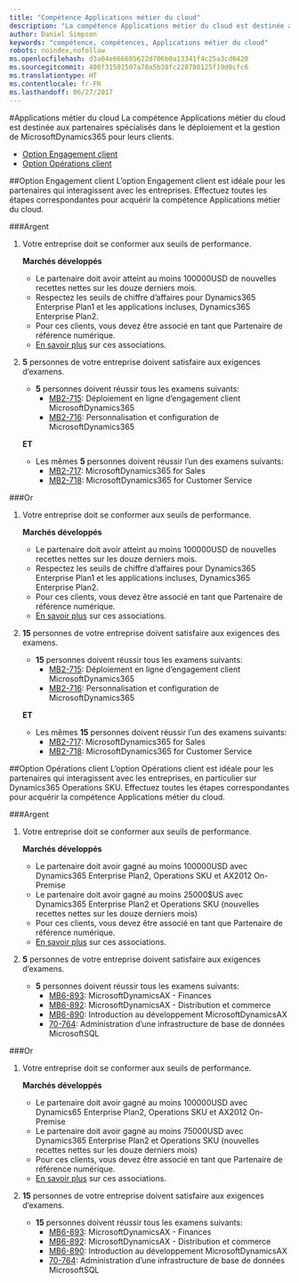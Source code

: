 ```yaml
---
title: "Compétence Applications métier du cloud"
description: "La compétence Applications métier du cloud est destinée aux partenaires spécialisés dans le déploiement et la gestion de MicrosoftDynamics365 pour leurs clients."
author: Daniel Simpson
keywords: "compétence, compétences, Applications métier du cloud"
robots: noindex,nofollow
ms.openlocfilehash: d3a04e666685622d706b0a13341f4c25a3cd6420
ms.sourcegitcommit: 400f31501507a78a5b38fc228780125f19d0cfc6
ms.translationtype: HT
ms.contentlocale: fr-FR
ms.lasthandoff: 06/27/2017
---
```

#<a name="cloud-business-applications"></a>Applications métier du cloud 
La compétence Applications métier du cloud est destinée aux partenaires spécialisés dans le déploiement et la gestion de MicrosoftDynamics365 pour leurs clients.

- [Option Engagement client](#enterprise-customer-engagement-option)
- [Option Opérations client](#enterprise-operations-option)


##<a name="enterprise-customer-engagement-option"></a>Option Engagement client
L’option Engagement client est idéale pour les partenaires qui interagissent avec les entreprises. Effectuez toutes les étapes correspondantes pour acquérir la compétence Applications métier du cloud.

###<a name="silver"></a>Argent
1. Votre entreprise doit se conformer aux seuils de performance.

    **Marchés développés**

    - Le partenaire doit avoir atteint au moins 100000USD de nouvelles recettes nettes sur les douze derniers mois.
    - Respectez les seuils de chiffre d’affaires pour Dynamics365 Enterprise Plan1 et les applications incluses, Dynamics365 Enterprise Plan2.
    - Pour ces clients, vous devez être associé en tant que Partenaire de référence numérique.
    - [En savoir plus](https://partner.microsoft.com/en-us/membership/digital-partner-of-record) sur ces associations.

2. **5** personnes de votre entreprise doivent satisfaire aux exigences d’examens.

    - **5** personnes doivent réussir tous les examens suivants:
        - [MB2-715](https://www.microsoft.com/en-us/learning/exam-mb2-715.aspx): Déploiement en ligne d’engagement client MicrosoftDynamics365
        - [MB2-716](https://www.microsoft.com/en-us/learning/exam-mb2-716.aspx): Personnalisation et configuration de MicrosoftDynamics365
    
    **ET**
    
    - Les mêmes **5** personnes doivent réussir l’un des examens suivants:
        - [MB2-717](https://www.microsoft.com/en-us/learning/exam-mb2-717.aspx): MicrosoftDynamics365 for Sales
        - [MB2-718](https://www.microsoft.com/en-us/learning/exam-mb2-718.aspx): MicrosoftDynamics365 for Customer Service

###<a name="gold"></a>Or
1. Votre entreprise doit se conformer aux seuils de performance.

    **Marchés développés**
    
    - Le partenaire doit avoir atteint au moins 100000USD de nouvelles recettes nettes sur les douze derniers mois.
    - Respectez les seuils de chiffre d’affaires pour Dynamics365 Enterprise Plan1 et les applications incluses, Dynamics365 Enterprise Plan2.
    - Pour ces clients, vous devez être associé en tant que Partenaire de référence numérique.
    - [En savoir plus](https://partner.microsoft.com/en-us/membership/digital-partner-of-record) sur ces associations.  
  
2. **15** personnes de votre entreprise doivent satisfaire aux exigences des examens.

    - **15** personnes doivent réussir tous les examens suivants:
        - [MB2-715](https://www.microsoft.com/en-us/learning/exam-mb2-715.aspx): Déploiement en ligne d’engagement client MicrosoftDynamics365
        - [MB2-716](https://www.microsoft.com/en-us/learning/exam-mb2-716.aspx): Personnalisation et configuration de MicrosoftDynamics365
    
    **ET**

    - Les mêmes **15** personnes doivent réussir l’un des examens suivants:
        - [MB2-717](https://www.microsoft.com/en-us/learning/exam-mb2-717.aspx): MicrosoftDynamics365 for Sales
        - [MB2-718](https://www.microsoft.com/en-us/learning/exam-mb2-718.aspx): MicrosoftDynamics365 for Customer Service

##<a name="enterprise-operations-option"></a>Option Opérations client
L’option Opérations client est idéale pour les partenaires qui interagissent avec les entreprises, en particulier sur Dynamics365 Operations SKU. Effectuez toutes les étapes correspondantes pour acquérir la compétence Applications métier du cloud.

###<a name="silver"></a>Argent
1. Votre entreprise doit se conformer aux seuils de performance.

    **Marchés développés**
    
    - Le partenaire doit avoir gagné au moins 100000USD avec Dynamics365 Enterprise Plan2, Operations SKU et AX2012 On-Premise
    - Le partenaire doit avoir gagné au moins 25000$US avec Dynamics365 Enterprise Plan2 et Operations SKU (nouvelles recettes nettes sur les douze derniers mois)
    - Pour ces clients, vous devez être associé en tant que Partenaire de référence numérique. 
    - [En savoir plus](https://partner.microsoft.com/en-us/membership/digital-partner-of-record) sur ces associations.  
  
2. **5** personnes de votre entreprise doivent satisfaire aux exigences d’examens.
 
    - **5** personnes doivent réussir tous les examens suivants:
        - [MB6-893](https://www.microsoft.com/en-us/learning/exam-mb6-893.aspx): MicrosoftDynamicsAX - Finances
        - [MB6-892](https://www.microsoft.com/en-us/learning/exam-mb6-892.aspx): MicrosoftDynamicsAX - Distribution et commerce
        - [MB6-890](https://www.microsoft.com/en-us/learning/exam-mb6-890.aspx): Introduction au développement MicrosoftDynamicsAX
        - [70-764](https://www.microsoft.com/en-us/learning/exam-70-764.aspx): Administration d’une infrastructure de base de données MicrosoftSQL

###<a name="gold"></a>Or

1. Votre entreprise doit se conformer aux seuils de performance.

    **Marchés développés**

    - Le partenaire doit avoir gagné au moins 100000USD avec Dynamics65 Enterprise Plan2, Operations SKU et AX2012 On-Premise
    - Le partenaire doit avoir gagné au moins 75000USD avec Dynamics365 Enterprise Plan2 et Operations SKU (nouvelles recettes nettes sur les douze derniers mois)
    - Pour ces clients, vous devez être associé en tant que Partenaire de référence numérique.
    - [En savoir plus](https://partner.microsoft.com/en-us/membership/digital-partner-of-record) sur ces associations.  
  
2. **15** personnes de votre entreprise doivent satisfaire aux exigences d’examens.

    - **15** personnes doivent réussir tous les examens suivants:
        - [MB6-893](https://www.microsoft.com/en-us/learning/exam-mb6-893.aspx): MicrosoftDynamicsAX - Finances
        - [MB6-892](https://www.microsoft.com/en-us/learning/exam-mb6-892.aspx): MicrosoftDynamicsAX - Distribution et commerce
        - [MB6-890](https://www.microsoft.com/en-us/learning/exam-mb6-890.aspx): Introduction au développement MicrosoftDynamicsAX
        - [70-764](https://www.microsoft.com/en-us/learning/exam-70-764.aspx): Administration d’une infrastructure de base de données MicrosoftSQL
 